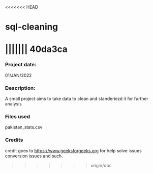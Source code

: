 <<<<<<< HEAD
# sql-cleaning
||||||| 40da3ca
=======
### Project date:

01/JAN/2022


### Description:
A small project aims to take data to clean and standeriezd it for further analysis 

### Files used
pakistan_stats.csv

### Credits
credit goes to https://www.geeksforgeeks.org for help solve issues conversion issues and such. 
>>>>>>> origin/doc
